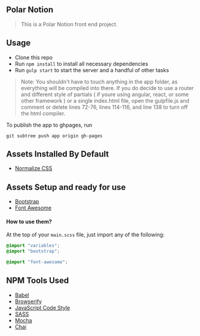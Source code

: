 ## Polar Notion

> This is a Polar Notion front end project.

## Usage

- Clone this repo
- Run `npm install` to install all necessary dependencies
- Run `gulp start` to start the server and a handful of other tasks

> Note: You shouldn't have to touch anything in the app folder, as everything will be compiled into there. If you do decide to use a router and different style of partials ( if youre using angular, react, or some other framework ) or a single index.html file, open the gulpfile.js and comment or delete lines 72-76, lines 114-116, and line 138 to turn off the html compiler.

To publish the app to ghpages, run
```
git subtree push app origin gh-pages
```

## Assets Installed By Default

- [Normalize CSS](https://necolas.github.io/normalize.css/)

## Assets Setup and ready for use

- [Bootstrap](http://getbootstrap.com/)
- [Font Awesome](https://fortawesome.github.io/Font-Awesome/)

#### How to use them?

At the top of your `main.scss` file, just import any of the following:

```scss
@import "variables";
@import "bootstrap";

@import "font-awesome";
```

## NPM Tools Used

- [Babel](https://babeljs.io/)
- [Browserify](http://browserify.org/)
- [JavaScript Code Style](http://jscs.info/)
- [SASS](http://sass-lang.com/)
- [Mocha](https://mochajs.org/)
- [Chai](http://chaijs.com/)
